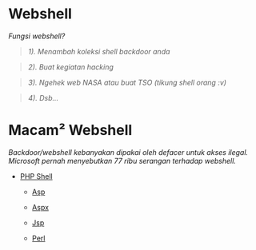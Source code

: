Webshell
========
_Fungsi webshell?_

> _1). Menambah koleksi shell backdoor anda_

> _2). Buat kegiatan hacking_

> _3). Ngehek web NASA atau buat TSO (tikung shell orang :v)_

> _4). Dsb..._

Macam² Webshell
===============
_Backdoor/webshell kebanyakan dipakai oleh defacer untuk akses ilegal. Microsoft pernah menyebutkan 77 ribu serangan terhadap webshell._

- [PHP Shell](#404)

  - [Asp](#404)

  - [Aspx](#404)

  - [Jsp](#404)

  - [Perl](#404)
  

